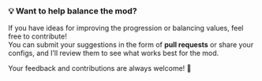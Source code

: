 ### 💡 Want to help balance the mod?

If you have ideas for improving the progression or balancing values, feel free to contribute!  
You can submit your suggestions in the form of **pull requests** or share your configs, and I’ll review them to see what works best for the mod.

Your feedback and contributions are always welcome! 🙌

